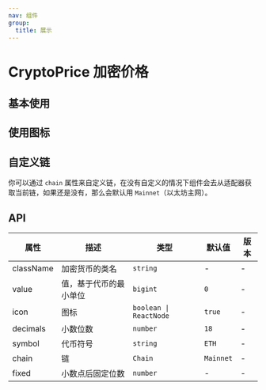 ```yaml
---
nav: 组件
group:
  title: 展示
---
```


# CryptoPrice 加密价格

## 基本使用

<code src="./demos/basic.tsx"></code>

## 使用图标

<code src="./demos/icon.tsx"></code>

## 自定义链

你可以通过 `chain` 属性来自定义链，在没有自定义的情况下组件会去从适配器获取当前链，如果还是没有，那么会默认用 `Mainnet`（以太坊主网）。

<code src="./demos/custom-chain.tsx"></code>

## API

| 属性      | 描述                   | 类型                   | 默认值    | 版本 |
| --------- | ---------------------- | ---------------------- | --------- | ---- |
| className | 加密货币的类名         | `string`               | -         | -    |
| value     | 值，基于代币的最小单位 | `bigint`               | `0`       | -    |
| icon      | 图标                   | `boolean \| ReactNode` | `true`    | -    |
| decimals  | 小数位数               | `number`               | `18`      | -    |
| symbol    | 代币符号               | `string`               | `ETH`     | -    |
| chain     | 链                     | `Chain`                | `Mainnet` | -    |
| fixed     | 小数点后固定位数       | `number`               | -         | -    |
